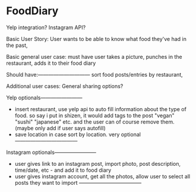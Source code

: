 # FoodDiary

Yelp integration?
Instagram API?

Basic User Story:
User wants to be able to know what food they've had in the past, 

Basic general user case: must have
user takes a picture, punches in the restaurant, adds it to their food diary

Should have:——————————
sort food posts/entries by restaurant, 


Additional user cases:
General sharing options?

Yelp optionals————————
- insert restaurant, use yelp api to auto fill information about the type of food. so say i put in shizen, it would add tags to the post "vegan" "sushi" "japanese" etc. and the user can of course remove them. (maybe only add if user says autofill)
- save location in case sort by location. very optional
———————————— 

Instagram optionals————————
- user gives link to an instagram post, import photo, post description, time/date, etc - and add it to food diary
- user gives instagram account, get all the photos, allow user to select all posts they want to import
————————————
